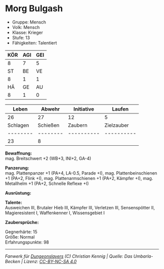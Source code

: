 # Morg Bulgash  
- Gruppe: Mensch  
- Volk: Mensch  
- Klasse: Krieger  
- Stufe: 13  
- Fähigkeiten: Talentiert  


| KÖR | AGI | GEI |  
| --- | --- | --- |  
| 8   | 7   | 5   |
| ST  | BE  | VE  |  
| 8   | 1   | 1   |
| HÄ  | GE  | AU  |  
| 8   | 1   | 0   |


| Leben    | Abwehr   | Initiative | Laufen     |
| -------- | -------- | ---------- | ---------- |
| 26       | 27       | 12         | 5          |
| Schlagen | Schießen | Zaubern    | Zielzauber |
| -------- | -------- | ---------- | ---------- |
| 23       | 8        |            |            |

**Bewaffnung:**  
mag. Breitschwert +2 (WB+3, INI+2, GA-4)

**Panzerung:**  
mag. Plattenpanzer +1 (PA+4, LA-0.5, Parade +I), mag. Plattenbeinschienen +1 (PA+2, Flink +I), mag. Plattenarmschienen +1 (PA+2, Kämpfer +I), mag. Metallhelm +1 (PA+2, Schnelle Reflexe +I)

**Ausrüstung:**  


**Talente:**  
Ausweichen III, Brutaler Hieb III, Kämpfer III, Verletzen III, Sensenspötter II, Magieresistent I, Waffenkenner I, Wissensgebiet I

**Zaubersprüche:**  


Gegnerhärte: 15  
Größe: Normal  
Erfahrungspunkte: 98  



___
*Fanwerk für [Dungeonslayers](https://www.dungeonslayers.net/) (C) Christian Kennig | Quelle: Das Umbarla-Becken | Lizenz: [CC-BY-NC-SA 4.0](https://creativecommons.org/licenses/by-nc-sa/4.0/deed.de)*